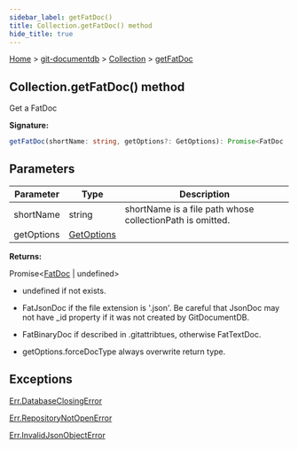 ```yaml
---
sidebar_label: getFatDoc()
title: Collection.getFatDoc() method
hide_title: true
---
```


[Home](./index.md) &gt; [git-documentdb](./git-documentdb.md) &gt; [Collection](./git-documentdb.collection.md) &gt; [getFatDoc](./git-documentdb.collection.getfatdoc.md)

## Collection.getFatDoc() method

Get a FatDoc

<b>Signature:</b>

```typescript
getFatDoc(shortName: string, getOptions?: GetOptions): Promise<FatDoc | undefined>;
```

## Parameters

|  Parameter | Type | Description |
|  --- | --- | --- |
|  shortName | string | shortName is a file path whose collectionPath is omitted. |
|  getOptions | [GetOptions](./git-documentdb.getoptions.md) |  |

<b>Returns:</b>

Promise&lt;[FatDoc](./git-documentdb.fatdoc.md) \| undefined&gt;

- undefined if not exists.

- FatJsonDoc if the file extension is '.json'. Be careful that JsonDoc may not have \_id property if it was not created by GitDocumentDB.

- FatBinaryDoc if described in .gitattribtues, otherwise FatTextDoc.

- getOptions.forceDocType always overwrite return type.

## Exceptions

[Err.DatabaseClosingError](./git-documentdb.err.databaseclosingerror.md)

[Err.RepositoryNotOpenError](./git-documentdb.err.repositorynotopenerror.md)

[Err.InvalidJsonObjectError](./git-documentdb.err.invalidjsonobjecterror.md)

